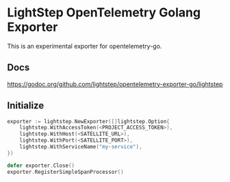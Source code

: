 # LightStep OpenTelemetry Golang Exporter

This is an experimental exporter for opentelemetry-go.

## Docs
https://godoc.org/github.com/lightstep/opentelemetry-exporter-go/lightstep

## Initialize
```go
exporter := lightstep.NewExporter([]lightstep.Option{
    lightstep.WithAccessToken(<PROJECT_ACCESS_TOKEN>),
    lightstep.WithHost(<SATELLITE_URL>),
    lightstep.WithPort(<SATELLITE_PORT>),
    lightstep.WithServiceName("my-service"),
})

defer exporter.Close()
exporter.RegisterSimpleSpanProcessor()
```
